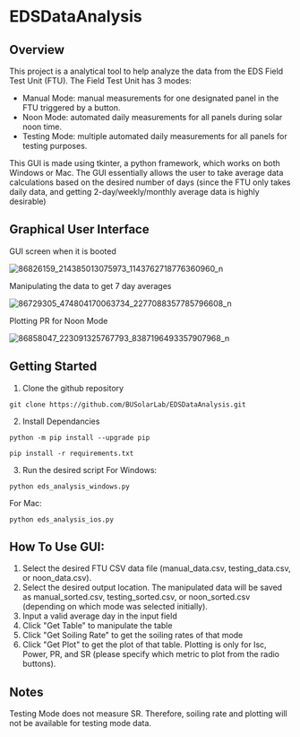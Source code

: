 # EDSDataAnalysis

## Overview
This project is a analytical tool to help analyze the data from the EDS Field Test Unit (FTU). The Field Test Unit has 3 modes:

- Manual Mode: manual measurements for one designated panel in the FTU triggered by a button.
- Noon Mode: automated daily measurements for all panels during solar noon time.
- Testing Mode: multiple automated daily measurements for all panels for testing purposes.

This GUI is made using tkinter, a python framework, which works on both Windows or Mac. The GUI essentially allows the user to take average data calculations based on the desired number of days (since the FTU only takes daily data, and getting 2-day/weekly/monthly average data is highly desirable)

## Graphical User Interface
GUI screen when it is booted

![86826159_214385013075973_1143762718776360960_n](https://user-images.githubusercontent.com/33497234/74899901-232dd100-536c-11ea-8acd-928b9398625a.png)

Manipulating the data to get 7 day averages

![86729305_474804170063734_2277088357785796608_n](https://user-images.githubusercontent.com/33497234/74899929-35a80a80-536c-11ea-858a-e4c2c5afc144.png)

Plotting PR for Noon Mode

![86858047_223091325767793_8387196493357907968_n](https://user-images.githubusercontent.com/33497234/74899815-e6fa7080-536b-11ea-8662-bd444576d47a.png)


## Getting Started
1. Clone the github repository
```
git clone https://github.com/BUSolarLab/EDSDataAnalysis.git
```
2. Install Dependancies
```
python -m pip install --upgrade pip
```
```
pip install -r requirements.txt
```
3. Run the desired script
For Windows:
```
python eds_analysis_windows.py
```
For Mac:
```
python eds_analysis_ios.py
```

## How To Use GUI:
1. Select the desired FTU CSV data file (manual_data.csv, testing_data.csv, or noon_data.csv).
2. Select the desired output location. The manipulated data will be saved as manual_sorted.csv, testing_sorted.csv, or noon_sorted.csv (depending on which mode was selected initially).
3. Input a valid average day in the input field
4. Click "Get Table" to manipulate the table
5. Click "Get Soiling Rate" to get the soiling rates of that mode
6. Click "Get Plot" to get the plot of that table. Plotting is only for Isc, Power, PR, and SR (please specify which metric to plot from the radio buttons).

## Notes
Testing Mode does not measure SR. Therefore, soiling rate and plotting will not be available for testing mode data.
